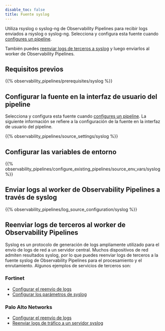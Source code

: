 ```yaml
---
disable_toc: false
title: Fuente syslog
---
```


Utiliza rsyslog o syslog-ng de Observability Pipelines para recibir logs enviados a rsyslog o syslog-ng. Selecciona y configura esta fuente cuando [configures un pipeline][1].

También puedes [reenviar logs de terceros a syslog](#forward-third-party-logs-to-syslog) y luego enviarlos al worker de Observability Pipelines.

## Requisitos previos

{{% observability_pipelines/prerequisites/syslog %}}

## Configurar la fuente en la interfaz de usuario del pipeline

Selecciona y configura esta fuente cuando [configures un pipeline][1]. La siguiente información se refiere a la configuración de la fuente en la interfaz de usuario del pipeline.

{{% observability_pipelines/source_settings/syslog %}}

## Configurar las variables de entorno

{{% observability_pipelines/configure_existing_pipelines/source_env_vars/syslog %}}

## Enviar logs al worker de Observability Pipelines a través de syslog

{{% observability_pipelines/log_source_configuration/syslog %}}

## Reenviar logs de terceros al worker de Observability Pipelines

Syslog es un protocolo de generación de logs ampliamente utilizado para el envío de logs de red a un servidor central. Muchos dispositivos de red admiten resultados syslog, por lo que puedes reenviar logs de terceros a la fuente syslog de Observability Pipelines para el procesamiento y el enrutamiento. Algunos ejemplos de servicios de terceros son:

### Fortinet
- [Configurar el reenvío de logs][2]
- [Configurar los parámetros de syslog][3]

### Palo Alto Networks
- [Configurar el reenvío de logs][4]
- [Reenviar logs de tráfico a un servidor syslog][5]

[1]: /es/observability_pipelines/configuration/set_up_pipelines/
[2]: https://help.fortinet.com/fa/faz50hlp/56/5-6-1/FMG-FAZ/2400_System_Settings/1600_Log%20Forwarding/0400_Configuring.htm
[3]: https://help.fortinet.com/fadc/4-5-1/olh/Content/FortiADC/handbook/log_remote.htm
[4]: https://docs.paloaltonetworks.com/pan-os/10-1/pan-os-admin/monitoring/configure-log-forwarding
[5]: https://knowledgebase.paloaltonetworks.com/KCSArticleDetail?id=kA10g000000ClRxCAK